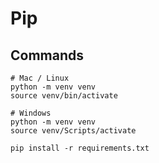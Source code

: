 # Pip

## Commands

```
# Mac / Linux
python -m venv venv
source venv/bin/activate

# Windows
python -m venv venv
source venv/Scripts/activate

pip install -r requirements.txt
```
